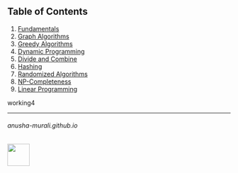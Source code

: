 
**Table of Contents**
---

1. [Fundamentals](./fundamentals.md)
2. [Graph Algorithms](./graphs.md)
3. [Greedy Algorithms](./greedy.md)
4. [Dynamic Programming](./dp.md)
5. [Divide and Combine](./dc.md)
7. [Hashing](./hashing.md)
8. [Randomized Algorithms](./randomized.md)
9. [NP-Completeness](./np.md)
10. [Linear Programming](./lp.md)


working4

* * *
###### anusha-murali.github.io

<img src="https://github.com/anusha-murali/anusha-murali.github.io/assets/111596338/639243aa-2857-4595-a65a-7852762bb002" width="50" height="50"/>

